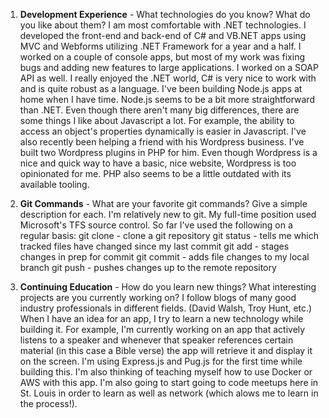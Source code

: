 1. **Development Experience** - What technologies do you know? What do you like about them?
 I am most comfortable with .NET technologies. I developed the front-end and back-end of C# and VB.NET apps using MVC and Webforms
utilizing .NET Framework for a year and a half. I worked on a couple of console apps, but most of my work was fixing bugs and adding new features to 
large applications. I worked on a SOAP API as well. I really enjoyed the .NET world, C# is very nice to work with and is quite robust as a language. 
 I've been building Node.js apps at home when I have time. Node.js seems to be a bit more straightforward than .NET. Even though there aren't many big 
differences, there are some things I like about Javascript a lot. For example, the ability to access an object's properties dynamically is easier in
Javascript. 
 I've also recently been helping a friend with his Wordpress business. I've built two Wordpress plugins in PHP for him. Even though Wordpress is a nice
and quick way to have a basic, nice website, Wordpress is too opinionated for me. PHP also seems to be a little outdated with its available tooling.

 2. **Git Commands** - What are your favorite git commands? Give a simple description for each.
 I'm relatively new to git. My full-time position used Microsoft's TFS source control.
So far I've used the following on a regular basis:
 git clone - clone a git repository
git status - tells me which tracked files have changed since my last commit
git add - stages changes in prep for commit
git commit - adds file changes to my local branch
git push - pushes changes up to the remote repository

 3. **Continuing Education** - How do you learn new things? What interesting projects are you currently working on?
 I follow blogs of many good industry professionals in different fields. (David Walsh, Troy Hunt, etc.)
 When I have an idea for an app, I try to learn a new technology while building it. For example, I'm currently working on an app that actively listens
to a speaker and whenever that speaker references certain material (in this case a Bible verse) the app will retrieve it and display it on the screen.
I'm using Express.js and Pug.js for the first time while building this. I'm also thinking of teaching myself how to use Docker or AWS with this app.
 I'm also going to start going to code meetups here in St. Louis in order to learn as well as network (which alows me to learn in the process!).